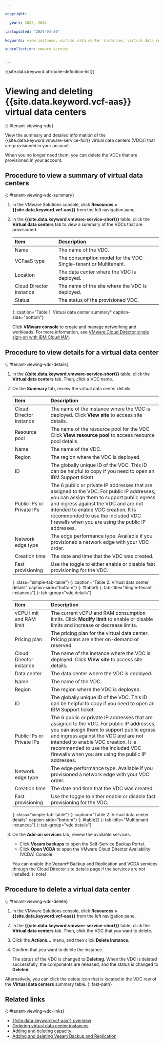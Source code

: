 ```yaml
---

copyright:

  years: 2023, 2024

lastupdated: "2024-04-30"

keywords: view instance, virtual data center instances, virtual data center view, view virtual data center

subcollection: vmware-service


---
```


{{site.data.keyword.attribute-definition-list}}

# Viewing and deleting {{site.data.keyword.vcf-aas}} virtual data centers
{: #tenant-viewing-vdc}

View the summary and detailed information of the {{site.data.keyword.vmware-service-full}} virtual data centers (VDCs) that are provisioned in your account.

When you no longer need them, you can delete the VDCs that are provisioned in your account.

## Procedure to view a summary of virtual data centers
{: #tenant-viewing-vdc-summary}

1. In the VMware Solutions console, click **Resources > {{site.data.keyword.vcf-aas}}** from the left navigation pane.
2. In the **{{site.data.keyword.vmware-service-short}}** table, click the **Virtual data centers** tab to view a summary of the VDCs that are provisioned.

   | Item | Description |
   |:---- |:----------- |
   | Name | The name of the VDC. |
   | VCFaaS type | The consumption model for the VDC: Single-tenant or Multitenant. |
   | Location | The data center where the VDC is deployed. |
   | Cloud Director instance | The name of the site where the VDC is deployed. |
   | Status | The status of the provisioned VDC. |
   {: caption="Table 1. Virtual data center summary" caption-side="bottom"}

   Click **VMware console** to create and manage networking and workloads. For more information, see [VMware Cloud Director single sign-on with IBM Cloud IAM](/docs/vmwaresolutions?topic=vmwaresolutions-iam-integration&interface=ui).

## Procedure to view details for a virtual data center
{: #tenant-viewing-vdc-details}

1. In the **{{site.data.keyword.vmware-service-short}}** table, click the **Virtual data centers** tab. Then, click a VDC name.
2. On the **Summary** tab, review the virtual data center details.

   | Item | Description |
   |:---- |:----------- |
   | Cloud Director instance | The name of the instance where the VDC is deployed. Click **View site** to access site details. |
   | Resource pool | The name of the resource pool for the VDC. Click **View resource pool** to access resource pool details. |
   | Name | The name of the VDC. |
   | Region | The region where the VDC is deployed. |
   | ID | The globally unique ID of the VDC. This ID can be helpful to copy if you need to open an IBM Support ticket. |
   | Public IPs or Private IPs| The 6 public or private IP addresses that are assigned to the VDC. For public IP addresses, you can assign them to support public egress and ingress against the VDC and are not intended to enable VDC creation. It is recommended to use the included VDC firewalls when you are using the public IP addresses. |
   | Network edge type | The edge performance type. Available if you provisioned a network edge with your VDC order. |
   | Creation time | The date and time that the VDC was created. |
   | Fast provisioning | Use the toggle to either enable or disable fast provisioning for the VDC. |
   {: class="simple-tab-table"}
   {: caption="Table 2. Virtual data center details" caption-side="bottom"}
   {: #table1}
   {: tab-title="Single-tenant instances"}
   {: tab-group="vdc details"}

   | Item | Description |
   |:---- |:----------- |
   | vCPU limit and RAM limit | The current vCPU and RAM consumption limits. Click **Modify limit** to enable or disable limits and increase or decrease limits. |
   | Pricing plan | The pricing plan for the virtual data center. Pricing plans are either on-demand or reserved. |
   | Cloud Director instance | The name of the instance where the VDC is deployed. Click **View site** to access site details. |
   | Data center | The data center where the VDC is deployed. |
   | Name | The name of the VDC. |
   | Region | The region where the VDC is deployed. |
   | ID | The globally unique ID of the VDC. This ID can be helpful to copy if you need to open an IBM Support ticket. |
   | Public IPs or Private IPs | The 6 public or private IP addresses that are assigned to the VDC. For public IP addresses, you can assign them to support public egress and ingress against the VDC and are not intended to enable VDC creation. It is recommended to use the included VDC firewalls when you are using the public IP addresses. |
   | Network edge type | The edge performance type. Available if you provisioned a network edge with your VDC order. |
   | Creation time | The date and time that the VDC was created. |
   | Fast provisioning | Use the toggle to either enable or disable fast provisioning for the VDC. |
   {: class="simple-tab-table"}
   {: caption="Table 2. Virtual data center details" caption-side="bottom"}
   {: #table2}
   {: tab-title="Multitenant instances"}
   {: tab-group="vdc details"}

3. On the **Add-on services** tab, review the available services.

   * Click **Veeam backups** to open the Self-Service Backup Portal.
   * Click **Open VCDA** to open the VMware Cloud Director Availability (VCDA) Console.

   You can enable the Veeam® Backup and Replication and VCDA services through the Cloud Director site details page if the services are not installed.
   {: note}

## Procedure to delete a virtual data center
{: #tenant-viewing-vdc-delete}

1. In the VMware Solutions console, click **Resources > {{site.data.keyword.vcf-aas}}** from the left navigation pane.
2. In the **{{site.data.keyword.vmware-service-short}}** table, click the **Virtual data centers** tab. Then, click the VDC that you want to delete.
3. Click the **Actions...** menu, and then click **Delete instance**.
4. Confirm that you want to delete the instance.

   The status of the VDC is changed to **Deleting**. When the VDC is deleted successfully, the components are released, and the status is changed to **Deleted**.

Alternatively, you can click the delete icon that is located in the VDC row of the **Virtual data centers** summary table.
{: fast-path}

## Related links
{: #tenant-viewing-vdc-links}

* [{{site.data.keyword.vcf-aas}} overview](/docs/vmware-service?topic=vmware-service-vmware-aas-overview)
* [Ordering virtual data center instances](/docs/vmware-service?topic=vmware-service-vdc-adding)
* [Adding and deleting capacity](/docs/vmware-service?topic=vmware-service-capacity-adding-deleting)
* [Adding and deleting Veeam Backup and Replication](/docs/vmware-service?topic=vmware-service-veeam-adding-deleting)
